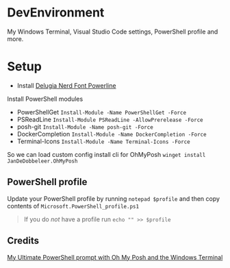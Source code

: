 # DevEnvironment
My Windows Terminal, Visual Studio Code settings, PowerShell profile and more.


# Setup

- Install [Delugia Nerd Font Powerline](https://github.com/adam7/delugia-code/releases)

Install PowerShell modules
- PowerShellGet `Install-Module -Name PowerShellGet -Force`
- PSReadLine `Install-Module PSReadLine -AllowPrerelease -Force`
- posh-git `Install-Module -Name posh-git -Force`
- DockerCompletion `Install-Module -Name DockerCompletion -Force`
- Terminal-Icons `Install-Module -Name Terminal-Icons -Force`

So we can load custom config install cli for OhMyPosh `winget install JanDeDobbeleer.OhMyPosh`

## PowerShell profile

Update your PowerShell profile by running `notepad $profile` and then copy contents of `Microsoft.PowerShell_profile.ps1`

> If you do *not* have a profile run `echo "" >> $profile`

## Credits
[My Ultimate PowerShell prompt with Oh My Posh and the Windows Terminal](https://www.hanselman.com/blog/my-ultimate-powershell-prompt-with-oh-my-posh-and-the-windows-terminal)